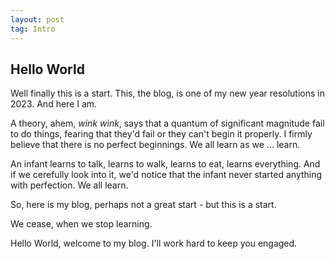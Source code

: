 ```yaml
---
layout: post
tag: Intro
---
```

## Hello World

Well finally this is a start. This, the blog, is one of my new year resolutions in 2023. And here I am. 

A theory, ahem, *wink wink*, says that a quantum of significant magnitude fail to do things, fearing that they'd fail or they can't begin it properly. I firmly believe that there is no perfect beginnings. We all learn as we ... learn. 

An infant learns to talk, learns to walk, learns to eat, learns everything. And if we cerefully look into it, we'd notice that the infant never started anything with perfection. We all learn.

So, here is my blog, perhaps not a great start - but this is a start.

We cease, when we stop learning.

Hello World, welcome to my blog. I'll work hard to keep you engaged.

